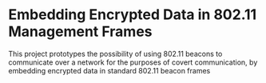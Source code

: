 # Embedding Encrypted Data in 802.11 Management Frames

This project prototypes the possibility of using 802.11 beacons to communicate over a network for the purposes of covert communication, by embedding encrypted data in standard 802.11 beacon frames